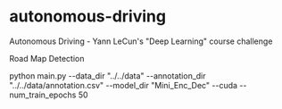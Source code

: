 # autonomous-driving
Autonomous Driving - Yann LeCun's "Deep Learning" course challenge

Road Map Detection 

python main.py --data_dir "../../data" --annotation_dir "../../data/annotation.csv" --model_dir "Mini_Enc_Dec" --cuda --num_train_epochs 50
